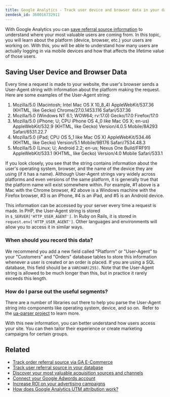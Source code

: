 ```yaml
---
title: Google Analytics - Track user device and browser data in your database
zendesk_id: 360016732911
---
```


With Google Analytics you can [save referral source information](../analysis/google-track-user-acq.md) to understand where your most valuable users are coming from. In this topic, you will learn about the platform (device, browser, etc.) your users are working on. With this, you will be able to understand how many users are actually logging in via mobile devices and how that affects the lifetime value of those users.

## Saving User Device and Browser Data

Every time a request is made to your website, the user's browser sends a User-Agent string with information about the platform making the request. Here are some examples of the User-Agent string:

1. Mozilla/5.0 (Macintosh; Intel Mac OS X 10\_8\_4) AppleWebKit/537.36 (KHTML, like Gecko) Chrome/27.0.1453.116 Safari/537.36
2. Mozilla/5.0 (Windows NT 6.1; WOW64; rv:17.0) Gecko/17.0 Firefox/17.0
3. Mozilla/5.0 (iPhone; U; CPU iPhone OS 4\_0 like Mac OS X; en-us) AppleWebKit/532.9 (KHTML, like Gecko) Version/4.0.5 Mobile/8A293 Safari/6531.22.7
4. Mozilla/5.0 (iPad; CPU OS 5\_1 like Mac OS X) AppleWebKit/534.46 (KHTML, like Gecko) Version/5.1 Mobile/9B176 Safari/7534.48.3
5. Mozilla/5.0 (Linux; U; Android 2.2; en-us; Nexus One Build/FRF91) AppleWebKit/533.1 (KHTML, like Gecko) Version/4.0 Mobile Safari/533.1

If you look closely, you see that the string contains information about the user's operating system, browser, and the name of the device they are using (if it has a name). Although User-Agent strings vary widely across platforms and even versions of the same platform, it is generally true that the platform name will exist somewhere within. For example, #1 above is a Mac with the Chrome browser, #2 above is a Windows machine with the Firefox browser, #3 is an iPhone, #4 is an iPad, and #5 is an Android device.

This information can be accessed by your server every time a request is made. In PHP, the User-Agent string is stored in `$_SERVER['HTTP_USER_AGENT']`. In Ruby on Rails, it is stored in `request.env['HTTP_USER_AGENT']`. Other languages and environments will allow you to access it in similar ways.

### When should you record this data?

We recommend you add a new field called "Platform" or "User-Agent" to your "Customers" and "Orders" database tables to store this information whenever a user is created or an order is placed. If you are using a SQL database, this field should be a `VARCHAR(255)`. Note that the User-Agent string is allowed to be much longer than this, but in practice it rarely exceeds this length.

### How do I parse out the useful segments?

There are a number of libraries out there to help you parse the User-Agent string into components like operating system, device, and so on.  Refer to the [ua-parser project](https://github.com/tobie/ua-parser) to learn more.

With this new information, you can better understand how users access your site. You can then tailor their experience or create marketing campaigns for certain groups.

## Related

*  [Track order referral source via GA E-Commerce](../importing-data/integrations/google-ecommerce.md)
*  [Track user referral source in your database](../analysis/google-track-user-acq.md)
*  [Discover your most valuable acquisition sources and channels](../analysis/most-value-source-channel.md)
*  [Connect your Google Adwords account](../importing-data/integrations/google-adwords.md)
*  [Increase ROI on your advertising campaigns](../analysis/roi-ad-camp.md)
*  [How does Google Analytics UTM attribution work?](../analysis/utm-attributes.md)
